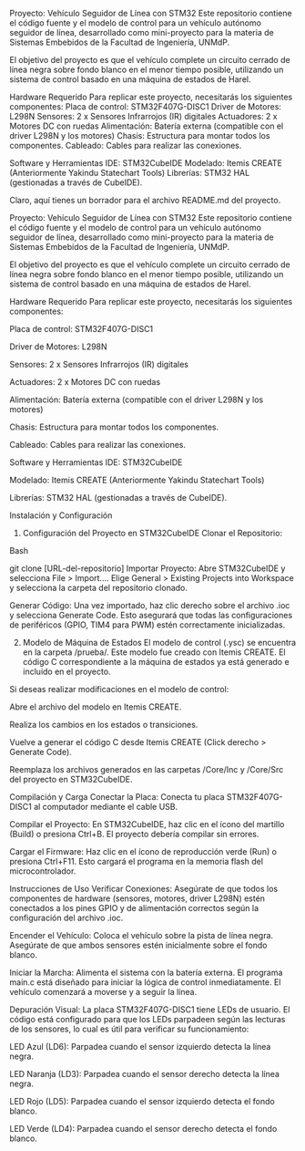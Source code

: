 Proyecto: Vehículo Seguidor de Línea con STM32
Este repositorio contiene el código fuente y el modelo de control para un vehículo autónomo seguidor de línea, desarrollado como mini-proyecto para la materia de Sistemas Embebidos de la Facultad de Ingeniería, UNMdP. 

El objetivo del proyecto es que el vehículo complete un circuito cerrado de línea negra sobre fondo blanco en el menor tiempo posible, utilizando un sistema de control basado en una máquina de estados de Harel. 

Hardware Requerido
Para replicar este proyecto, necesitarás los siguientes componentes: 
Placa de control: STM32F407G-DISC1 
Driver de Motores: L298N 
Sensores: 2 x Sensores Infrarrojos (IR) digitales 
Actuadores: 2 x Motores DC con ruedas 
Alimentación: Batería externa (compatible con el driver L298N y los motores) 
Chasis: Estructura para montar todos los componentes.
Cableado: Cables para realizar las conexiones.

Software y Herramientas
IDE: STM32CubeIDE
Modelado: Itemis CREATE (Anteriormente Yakindu Statechart Tools)
Librerías: STM32 HAL (gestionadas a través de CubeIDE).

Claro, aquí tienes un borrador para el archivo README.md del proyecto.

Proyecto: Vehículo Seguidor de Línea con STM32
Este repositorio contiene el código fuente y el modelo de control para un vehículo autónomo seguidor de línea, desarrollado como mini-proyecto para la materia de Sistemas Embebidos de la Facultad de Ingeniería, UNMdP. 

El objetivo del proyecto es que el vehículo complete un circuito cerrado de línea negra sobre fondo blanco en el menor tiempo posible, utilizando un sistema de control basado en una máquina de estados de Harel. 


Hardware Requerido
Para replicar este proyecto, necesitarás los siguientes componentes: 


Placa de control: STM32F407G-DISC1 


Driver de Motores: L298N 


Sensores: 2 x Sensores Infrarrojos (IR) digitales 


Actuadores: 2 x Motores DC con ruedas 


Alimentación: Batería externa (compatible con el driver L298N y los motores) 

Chasis: Estructura para montar todos los componentes.

Cableado: Cables para realizar las conexiones.

Software y Herramientas
IDE: STM32CubeIDE

Modelado: Itemis CREATE (Anteriormente Yakindu Statechart Tools)

Librerías: STM32 HAL (gestionadas a través de CubeIDE).

Instalación y Configuración
1. Configuración del Proyecto en STM32CubeIDE
Clonar el Repositorio:

Bash

git clone [URL-del-repositorio]
Importar Proyecto: Abre STM32CubeIDE y selecciona File > Import.... Elige General > Existing Projects into Workspace y selecciona la carpeta del repositorio clonado.

Generar Código: Una vez importado, haz clic derecho sobre el archivo .ioc y selecciona Generate Code. Esto asegurará que todas las configuraciones de periféricos (GPIO, TIM4 para PWM) estén correctamente inicializadas.

2. Modelo de Máquina de Estados
El modelo de control (.ysc) se encuentra en la carpeta /prueba/. Este modelo fue creado con Itemis CREATE. El código C correspondiente a la máquina de estados ya está generado e incluido en el proyecto.

Si deseas realizar modificaciones en el modelo de control:

Abre el archivo del modelo en Itemis CREATE.

Realiza los cambios en los estados o transiciones.

Vuelve a generar el código C desde Itemis CREATE (Click derecho > Generate Code).

Reemplaza los archivos generados en las carpetas /Core/Inc y /Core/Src del proyecto en STM32CubeIDE.

Compilación y Carga
Conectar la Placa: Conecta tu placa STM32F407G-DISC1 al computador mediante el cable USB.

Compilar el Proyecto: En STM32CubeIDE, haz clic en el ícono del martillo (Build) o presiona Ctrl+B. El proyecto debería compilar sin errores.

Cargar el Firmware: Haz clic en el ícono de reproducción verde (Run) o presiona Ctrl+F11. Esto cargará el programa en la memoria flash del microcontrolador.

Instrucciones de Uso
Verificar Conexiones: Asegúrate de que todos los componentes de hardware (sensores, motores, driver L298N) estén conectados a los pines GPIO y de alimentación correctos según la configuración del archivo .ioc.

Encender el Vehículo: Coloca el vehículo sobre la pista de línea negra. Asegúrate de que ambos sensores estén inicialmente sobre el fondo blanco.

Iniciar la Marcha: Alimenta el sistema con la batería externa. El programa main.c está diseñado para iniciar la lógica de control inmediatamente. El vehículo comenzará a moverse y a seguir la línea.

Depuración Visual: La placa STM32F407G-DISC1 tiene LEDs de usuario. El código está configurado para que los LEDs parpadeen según las lecturas de los sensores, lo cual es útil para verificar su funcionamiento:

LED Azul (LD6): Parpadea cuando el sensor izquierdo detecta la línea negra.

LED Naranja (LD3): Parpadea cuando el sensor derecho detecta la línea negra.

LED Rojo (LD5): Parpadea cuando el sensor izquierdo detecta el fondo blanco.

LED Verde (LD4): Parpadea cuando el sensor derecho detecta el fondo blanco.
